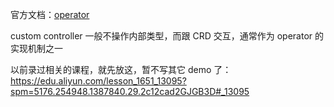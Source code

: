 官方文档：[operator](https://kubernetes.io/docs/concepts/extend-kubernetes/operator/)

custom controller 一般不操作内部类型，而跟 CRD 交互，通常作为 operator 的实现机制之一

以前录过相关的课程，就先放这，暂不写其它 demo 了：https://edu.aliyun.com/lesson_1651_13095?spm=5176.254948.1387840.29.2c12cad2GJGB3D#_13095